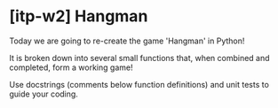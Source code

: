 # [itp-w2] Hangman

Today we are going to re-create the game 'Hangman' in Python!

It is broken down into several small functions that, when combined and
completed, form a working game!

Use docstrings (comments below function definitions) and unit tests to guide 
your coding.

